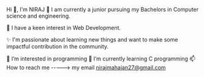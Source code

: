 Hi 👋, I'm NIRAJ
🎯 I am currently a junior pursuing my Bachelors in Computer science and engineering.

🍁 I have a keen interest in Web Development.

✨ I'm passionate about learning new things and want to make some impactful contribution in the community.

👀 I’m interested in programming
🌱 I’m currently learning C programming
📫 How to reach me -----> my email nirajmahajan27@gmail.com

<!---
Nirajmahajan27/Nirajmahajan27 is a ✨ special ✨ repository because its `README.md` (this file) appears on your GitHub profile.
You can click the Preview link to take a look at your changes.
--->
